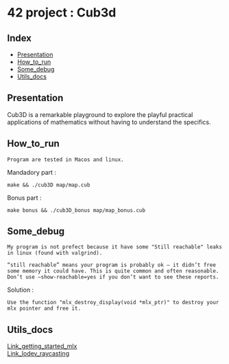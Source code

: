 # 42 project : Cub3d

## Index

* [Presentation](#Presentation)
* [How_to_run](#How_to_run)
* [Some_debug](#Some_debug)
* [Utils_docs](#Utils_docs)

## Presentation

Cub3D is a remarkable playground to explore the playful practical applications of mathematics without having to understand the specifics.

## How_to_run

    Program are tested in Macos and linux.

Mandadory part :

    make && ./cub3D map/map.cub

Bonus part :

    make bonus && ./cub3D_bonus map/map_bonus.cub

## Some_debug

    My program is not prefect because it have some "Still reachable" leaks in linux (found with valgrind).

    “still reachable” means your program is probably ok – it didn’t free some memory it could have. This is quite common and often reasonable. Don’t use –show-reachable=yes if you don’t want to see these reports.

Solution :

    Use the function "mlx_destroy_display(void *mlx_ptr)" to destroy your mlx pointer and free it.


## Utils_docs

[Link_getting_started_mlx](https://harm-smits.github.io/42docs/libs/minilibx/getting_started.html)  
[Link_lodev_raycasting](https://lodev.org/cgtutor/raycasting.html)